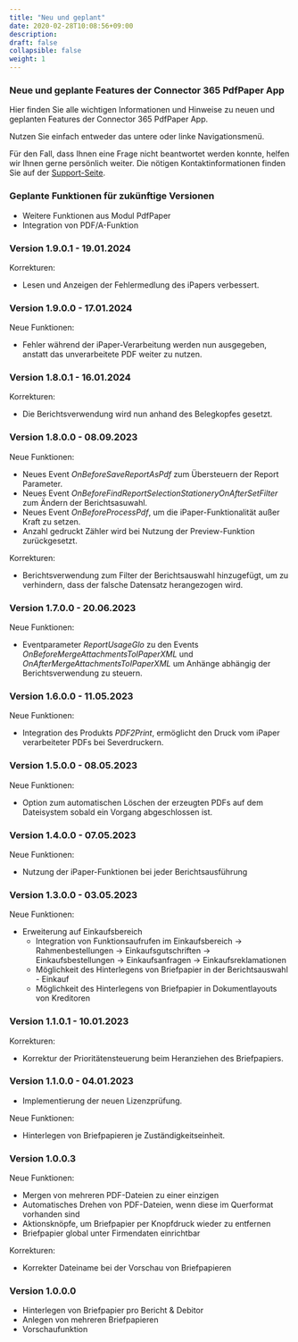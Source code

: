 ```yaml
---
title: "Neu und geplant"
date: 2020-02-28T10:08:56+09:00
description: 
draft: false
collapsible: false
weight: 1
---
```

### Neue und geplante Features der Connector 365 PdfPaper App

Hier finden Sie alle wichtigen Informationen und Hinweise zu neuen und geplanten Features der Connector 365 PdfPaper App.

Nutzen Sie einfach entweder das untere oder linke Navigationsmenü.

Für den Fall, dass Ihnen eine Frage nicht beantwortet werden konnte, helfen wir Ihnen gerne persönlich weiter. Die nötigen Kontaktinformationen finden Sie auf der [Support-Seite](de-de/apps/help-and-support/).

### Geplante Funktionen für zukünftige Versionen
- Weitere Funktionen aus Modul PdfPaper
- Integration von PDF/A-Funktion

### Version 1.9.0.1 - 19.01.2024
Korrekturen:
- Lesen und Anzeigen der Fehlermedlung des iPapers verbessert.

### Version 1.9.0.0 - 17.01.2024
Neue Funktionen:
- Fehler während der iPaper-Verarbeitung werden nun ausgegeben, anstatt das unverarbeitete PDF weiter zu nutzen.

### Version 1.8.0.1 - 16.01.2024
Korrekturen:
- Die Berichtsverwendung wird nun anhand des Belegkopfes gesetzt.

### Version 1.8.0.0 - 08.09.2023
Neue Funktionen:
- Neues Event *OnBeforeSaveReportAsPdf* zum Übersteuern der Report Parameter.
- Neues Event *OnBeforeFindReportSelectionStationeryOnAfterSetFilter* zum Ändern der Berichtsasuwahl.
- Neues Event *OnBeforeProcessPdf*, um die iPaper-Funktionalität außer Kraft zu setzen.
- Anzahl gedruckt Zähler wird bei Nutzung der Preview-Funktion zurückgesetzt. 

Korrekturen:
- Berichtsverwendung zum Filter der Berichtsauswahl hinzugefügt, um zu verhindern, dass der falsche Datensatz herangezogen wird.

### Version 1.7.0.0 - 20.06.2023
Neue Funktionen:
- Eventparameter *ReportUsageGlo* zu den Events *OnBeforeMergeAttachmentsToIPaperXML* und *OnAfterMergeAttachmentsToIPaperXML* um Anhänge abhängig der Berichtsverwendung zu steuern.

### Version 1.6.0.0 - 11.05.2023
Neue Funktionen:
- Integration des Produkts *PDF2Print*, ermöglicht den Druck vom iPaper verarbeiteter PDFs bei Severdruckern.

### Version 1.5.0.0 - 08.05.2023
Neue Funktionen:
- Option zum automatischen Löschen der erzeugten PDFs auf dem Dateisystem sobald ein Vorgang abgeschlossen ist.

### Version 1.4.0.0 - 07.05.2023
Neue Funktionen:
- Nutzung der iPaper-Funktionen bei jeder Berichtsausführung

### Version 1.3.0.0 - 03.05.2023
Neue Funktionen:
- Erweiterung auf Einkaufsbereich
  - Integration von Funktionsaufrufen im Einkaufsbereich
    -> Rahmenbestellungen
    -> Einkaufsgutschriften
    -> Einkaufsbestellungen
    -> Einkaufsanfragen
    -> Einkaufsreklamationen
  - Möglichkeit des Hinterlegens von Briefpapier in der Berichtsauswahl - Einkauf
  - Möglichkeit des Hinterlegens von Briefpapier in Dokumentlayouts von Kreditoren

### Version 1.1.0.1 - 10.01.2023
Korrekturen:
- Korrektur der Prioritätensteuerung beim Heranziehen des Briefpapiers.
### Version 1.1.0.0 - 04.01.2023
- Implementierung der neuen Lizenzprüfung.

Neue Funktionen:
- Hinterlegen von Briefpapieren je Zuständigkeitseinheit.
### Version 1.0.0.3
Neue Funktionen:
- Mergen von mehreren PDF-Dateien zu einer einzigen
- Automatisches Drehen von PDF-Dateien, wenn diese im Querformat vorhanden sind
- Aktionsknöpfe, um Briefpapier per Knopfdruck wieder zu entfernen 
- Briefpapier global unter Firmendaten einrichtbar

Korrekturen:
- Korrekter Dateiname bei der Vorschau von Briefpapieren
### Version 1.0.0.0
- Hinterlegen von Briefpapier pro Bericht & Debitor
- Anlegen von mehreren Briefpapieren
- Vorschaufunktion
